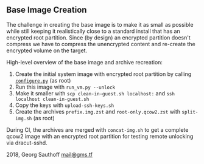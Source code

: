 
## Base Image Creation

The challenge in creating the base image is to make it as small
as possible while still keeping it realistically close to a
standard install that has an encrypted root partition. Since (by
design) an encrypted partition doesn't compress we have to
compress the unencrypted content and re-create the encrypted
volume on the target.

High-level overview of the base image and archive recreation:

1. Create the initial system image with encrypted root partition
   by calling [`configure.py`][1] (as root)
2. Run this image with `run_vm.py --unlock`
2. Make it smaller with `scp clean-in-guest.sh localhost:` and
   `ssh localhost clean-in-guest.sh`
3. Copy the keys with `upload-ssh-keys.sh`
4. Create the archives `prefix.img.zst` and `root-only.qcow2.zst`
   with `split-img.sh` (as root)

During CI, the archives are merged with `concat-img.sh` to get a
complete qcow2 image with an encrypted root partition for testing
remote unlocking via dracut-sshd.

2018, Georg Sauthoff <mail@gms.tf>


[1]: https://github.com/gsauthof/playbook/tree/master/fedora/workstation
